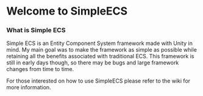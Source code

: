 # Welcome to SimpleECS

### What is Simple ECS

Simple ECS is an Entity Component System framework made with Unity in mind.
My main goal was to make the framework as simple as possible while retaining all the benefits associated with traditional ECS.
This framework is still in early days though, so there may be bugs and large framework changes from time to time. 

For those interested on how to use SimpleECS please refer to the wiki for more information.
